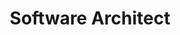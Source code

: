 ---
id: 10
title: Software Architect
company: Digidados
location: Uberlândia, Brasil
where: Feb 2015 - Sep 2016
description:
  "Worked as a software architect, with main responsibilities being the development of system architecture and modules, focusing on Java technologies and Spring ecosystem (Spring Boot, Framework, Data, Security), Angular, and MySQL database. In addition to technical work, I focused on coordinating and developing a team of 4 developers."
---